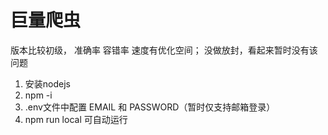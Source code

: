 巨量爬虫
==========
版本比较初级， 准确率 容错率 速度有优化空间；
没做放封，看起来暂时没有该问题

1. 安装nodejs
2. npm -i
3. .env文件中配置 EMAIL 和 PASSWORD（暂时仅支持邮箱登录）
4. npm run local 可自动运行
